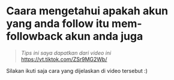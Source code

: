# Caara mengetahui apakah akun yang anda follow itu mem-followback akun anda juga 

> *Tips ini saya dapatkan dari video ini*
> <ins>https://vt.tiktok.com/ZSr9MG2Wb/</ins>

Silakan ikuti saja cara yang dijelaskan di video tersebut :)
